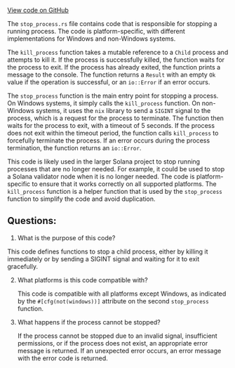 [View code on GitHub](https://github.com/solana-labs/solana/blob/master/install/src/stop_process.rs)

The `stop_process.rs` file contains code that is responsible for stopping a running process. The code is platform-specific, with different implementations for Windows and non-Windows systems.

The `kill_process` function takes a mutable reference to a `Child` process and attempts to kill it. If the process is successfully killed, the function waits for the process to exit. If the process has already exited, the function prints a message to the console. The function returns a `Result` with an empty `Ok` value if the operation is successful, or an `io::Error` if an error occurs.

The `stop_process` function is the main entry point for stopping a process. On Windows systems, it simply calls the `kill_process` function. On non-Windows systems, it uses the `nix` library to send a `SIGINT` signal to the process, which is a request for the process to terminate. The function then waits for the process to exit, with a timeout of 5 seconds. If the process does not exit within the timeout period, the function calls `kill_process` to forcefully terminate the process. If an error occurs during the process termination, the function returns an `io::Error`.

This code is likely used in the larger Solana project to stop running processes that are no longer needed. For example, it could be used to stop a Solana validator node when it is no longer needed. The code is platform-specific to ensure that it works correctly on all supported platforms. The `kill_process` function is a helper function that is used by the `stop_process` function to simplify the code and avoid duplication.
## Questions: 
 1. What is the purpose of this code?
   
   This code defines functions to stop a child process, either by killing it immediately or by sending a SIGINT signal and waiting for it to exit gracefully.

2. What platforms is this code compatible with?
   
   This code is compatible with all platforms except Windows, as indicated by the `#[cfg(not(windows))]` attribute on the second `stop_process` function.

3. What happens if the process cannot be stopped?
   
   If the process cannot be stopped due to an invalid signal, insufficient permissions, or if the process does not exist, an appropriate error message is returned. If an unexpected error occurs, an error message with the error code is returned.